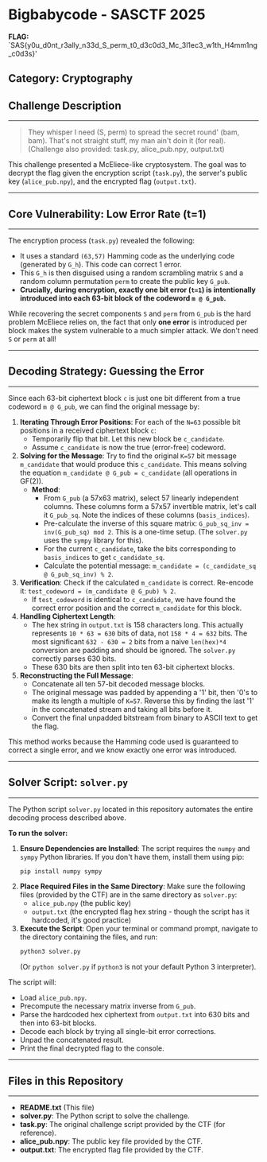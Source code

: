 # Bigbabycode - SASCTF 2025

**FLAG:** `SAS{y0u_d0nt_r3ally_n33d_S_perm_t0_d3c0d3_Mc_3l1ec3_w1th_H4mm1ng_c0d3s}'

**Category: Cryptography**
--------------------------------------------------------------------------------
## Challenge Description
--------------------------------------------------------------------------------

> They whisper I need (S, perm) to spread the secret round' (bam, bam). That's not straight stuff, my man ain't doin it (for real).
> (Challenge also provided: task.py, alice_pub.npy, output.txt)

This challenge presented a McEliece-like cryptosystem. The goal was to decrypt the flag given the encryption script (`task.py`), the server's public key (`alice_pub.npy`), and the encrypted flag (`output.txt`).

--------------------------------------------------------------------------------
## Core Vulnerability: Low Error Rate (t=1)
--------------------------------------------------------------------------------

The encryption process (`task.py`) revealed the following:
* It uses a standard `(63,57)` Hamming code as the underlying code (generated by `G_h`). This code can correct 1 error.
* This `G_h` is then disguised using a random scrambling matrix `S` and a random column permutation `perm` to create the public key `G_pub`.
* **Crucially, during encryption, exactly one bit error (`t=1`) is intentionally introduced into each 63-bit block of the codeword `m @ G_pub`.**

While recovering the secret components `S` and `perm` from `G_pub` is the hard problem McEliece relies on, the fact that only **one error** is introduced per block makes the system vulnerable to a much simpler attack. We don't need `S` or `perm` at all!

--------------------------------------------------------------------------------
## Decoding Strategy: Guessing the Error
--------------------------------------------------------------------------------

Since each 63-bit ciphertext block `c` is just one bit different from a true codeword `m @ G_pub`, we can find the original message by:

1.  **Iterating Through Error Positions**: For each of the `N=63` possible bit positions in a received ciphertext block `c`:
    * Temporarily flip that bit. Let this new block be `c_candidate`.
    * Assume `c_candidate` is now the true (error-free) codeword.
2.  **Solving for the Message**: Try to find the original `K=57` bit message `m_candidate` that would produce this `c_candidate`. This means solving the equation `m_candidate @ G_pub = c_candidate` (all operations in GF(2)).
    * **Method**:
        * From `G_pub` (a 57x63 matrix), select 57 linearly independent columns. These columns form a 57x57 invertible matrix, let's call it `G_pub_sq`. Note the indices of these columns (`basis_indices`).
        * Pre-calculate the inverse of this square matrix: `G_pub_sq_inv = inv(G_pub_sq) mod 2`. This is a one-time setup. (The `solver.py` uses the `sympy` library for this).
        * For the current `c_candidate`, take the bits corresponding to `basis_indices` to get `c_candidate_sq`.
        * Calculate the potential message: `m_candidate = (c_candidate_sq @ G_pub_sq_inv) % 2`.
3.  **Verification**: Check if the calculated `m_candidate` is correct. Re-encode it: `test_codeword = (m_candidate @ G_pub) % 2`.
    * If `test_codeword` is identical to `c_candidate`, we have found the correct error position and the correct `m_candidate` for this block.
4.  **Handling Ciphertext Length**:
    * The hex string in `output.txt` is 158 characters long. This actually represents `10 * 63 = 630` bits of data, not `158 * 4 = 632` bits. The most significant `632 - 630 = 2` bits from a naive `len(hex)*4` conversion are padding and should be ignored. The `solver.py` correctly parses 630 bits.
    * These 630 bits are then split into ten 63-bit ciphertext blocks.
5.  **Reconstructing the Full Message**:
    * Concatenate all ten 57-bit decoded message blocks.
    * The original message was padded by appending a '1' bit, then '0's to make its length a multiple of `K=57`. Reverse this by finding the last '1' in the concatenated stream and taking all bits before it.
    * Convert the final unpadded bitstream from binary to ASCII text to get the flag.

This method works because the Hamming code used is guaranteed to correct a single error, and we know exactly one error was introduced.

--------------------------------------------------------------------------------
## Solver Script: `solver.py`
--------------------------------------------------------------------------------

The Python script `solver.py` located in this repository automates the entire decoding process described above.

**To run the solver:**

1.  **Ensure Dependencies are Installed**:
    The script requires the `numpy` and `sympy` Python libraries. If you don't have them, install them using pip:
    ```bash
    pip install numpy sympy
    ```
2.  **Place Required Files in the Same Directory**:
    Make sure the following files (provided by the CTF) are in the same directory as `solver.py`:
    * `alice_pub.npy` (the public key)
    * `output.txt` (the encrypted flag hex string - though the script has it hardcoded, it's good practice)
3.  **Execute the Script**:
    Open your terminal or command prompt, navigate to the directory containing the files, and run:
    ```bash
    python3 solver.py
    ```
    (Or `python solver.py` if `python3` is not your default Python 3 interpreter).

The script will:
* Load `alice_pub.npy`.
* Precompute the necessary matrix inverse from `G_pub`.
* Parse the hardcoded hex ciphertext from `output.txt` into 630 bits and then into 63-bit blocks.
* Decode each block by trying all single-bit error corrections.
* Unpad the concatenated result.
* Print the final decrypted flag to the console.

--------------------------------------------------------------------------------
## Files in this Repository
--------------------------------------------------------------------------------

* **README.txt** (This file)
* **solver.py**: The Python script to solve the challenge.
* **task.py**: The original challenge script provided by the CTF (for reference).
* **alice_pub.npy**: The public key file provided by the CTF.
* **output.txt**: The encrypted flag file provided by the CTF.
